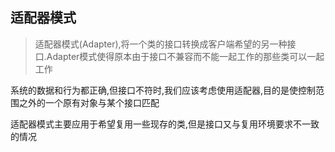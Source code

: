 ## 适配器模式

> 适配器模式(Adapter),将一个类的接口转换成客户端希望的另一种接口.Adapter模式使得原本由于接口不兼容而不能一起工作的那些类可以一起工作


系统的数据和行为都正确,但接口不符时,我们应该考虑使用适配器,目的是使控制范围之外的一个原有对象与某个接口匹配

适配器模式主要应用于希望复用一些现存的类,但是接口又与复用环境要求不一致的情况

